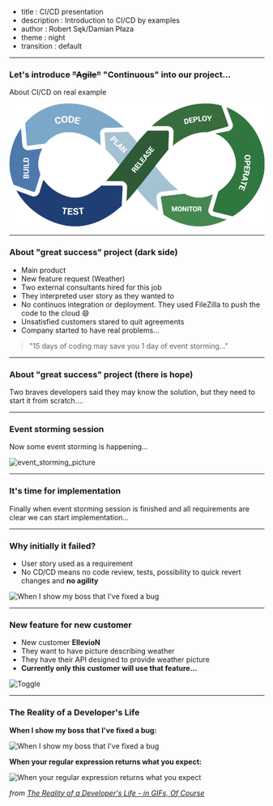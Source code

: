 - title : CI/CD presentation
- description : Introduction to CI/CD by examples
- author : Robert Sęk/Damian Płaza
- theme : night
- transition : default

***
### Let's introduce <del>"Agile"</del> "Continuous" into our project...

About CI/CD on real example

![CI/CD](images/cicd.gif)

***

### About "great success" project (dark side)
- Main product 
- New feature request (Weather)
- Two external consultants hired for this job
- They interpreted user story as they wanted to
- No continuos integration or deployment. They used FileZilla to push the code to the cloud :smile:
- Unsatisfied customers stared to quit agreements
- Company started to have real problems...

> "15 days of coding may save you 1 day of event storming..."

***

### About "great success" project (there is hope)

Two braves developers said they may know the solution, but they need to start it from scratch....

***

### Event storming session
Now some event storming is happening...

![event_storming_picture]()


***
### It's time for implementation
Finally when event storming session is finished and all requirements are clear we can start implementation...

***


### Why initially it failed? 
- User story used as a requirement
- No CD/CD means no code review, tests, possibility to quick revert changes and **no agility**

![When I show my boss that I've fixed a bug](http://www.topito.com/wp-content/uploads/2013/01/code-07.gif)

***

### New feature for new customer 
- New customer **EllevioN**
- They want to have picture describing weather 
- They have their API designed to provide weather picture
- **Currently only this customer will use that feature...**

![Toggle](https://media.giphy.com/media/uTDdgSvpNvcrR9sydS/giphy.gif)

***

### The Reality of a Developer's Life 

**When I show my boss that I've fixed a bug:**
  
![When I show my boss that I've fixed a bug](http://www.topito.com/wp-content/uploads/2013/01/code-07.gif)
  
**When your regular expression returns what you expect:**
  
![When your regular expression returns what you expect](http://www.topito.com/wp-content/uploads/2013/01/code-03.gif)
  
*from [The Reality of a Developer's Life - in GIFs, Of Course](http://server.dzone.com/articles/reality-developers-life-gifs)*

